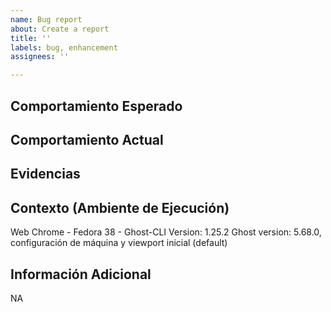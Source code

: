 ```yaml
---
name: Bug report
about: Create a report
title: ''
labels: bug, enhancement
assignees: ''

---
```


## Comportamiento Esperado

## Comportamiento Actual

## Evidencias

## Contexto (Ambiente de Ejecución)
Web Chrome - Fedora 38 - Ghost-CLI Version: 1.25.2
Ghost version: 5.68.0, configuración de máquina y viewport inicial (default)

## Información Adicional
NA
